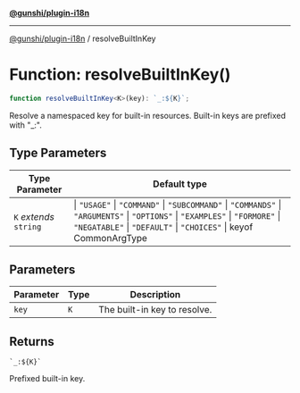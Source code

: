 [**@gunshi/plugin-i18n**](../index.md)

***

[@gunshi/plugin-i18n](../index.md) / resolveBuiltInKey

# Function: resolveBuiltInKey()

```ts
function resolveBuiltInKey<K>(key): `_:${K}`;
```

Resolve a namespaced key for built-in resources.
Built-in keys are prefixed with "_:".

## Type Parameters

| Type Parameter | Default type |
| ------ | ------ |
| `K` *extends* `string` | \| `"USAGE"` \| `"COMMAND"` \| `"SUBCOMMAND"` \| `"COMMANDS"` \| `"ARGUMENTS"` \| `"OPTIONS"` \| `"EXAMPLES"` \| `"FORMORE"` \| `"NEGATABLE"` \| `"DEFAULT"` \| `"CHOICES"` \| keyof CommonArgType |

## Parameters

| Parameter | Type | Description |
| ------ | ------ | ------ |
| `key` | `K` | The built-in key to resolve. |

## Returns

`` `_:${K}` ``

Prefixed built-in key.
